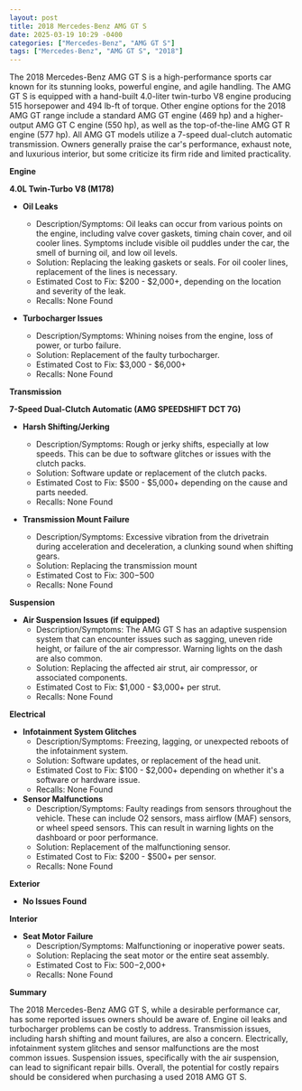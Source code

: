 ```yaml
---
layout: post
title: 2018 Mercedes-Benz AMG GT S
date: 2025-03-19 10:29 -0400
categories: ["Mercedes-Benz", "AMG GT S"]
tags: ["Mercedes-Benz", "AMG GT S", "2018"]
---
```

The 2018 Mercedes-Benz AMG GT S is a high-performance sports car known for its stunning looks, powerful engine, and agile handling. The AMG GT S is equipped with a hand-built 4.0-liter twin-turbo V8 engine producing 515 horsepower and 494 lb-ft of torque. Other engine options for the 2018 AMG GT range include a standard AMG GT engine (469 hp) and a higher-output AMG GT C engine (550 hp), as well as the top-of-the-line AMG GT R engine (577 hp). All AMG GT models utilize a 7-speed dual-clutch automatic transmission. Owners generally praise the car's performance, exhaust note, and luxurious interior, but some criticize its firm ride and limited practicality.

**Engine**

**4.0L Twin-Turbo V8 (M178)**

*   **Oil Leaks**
    *   Description/Symptoms: Oil leaks can occur from various points on the engine, including valve cover gaskets, timing chain cover, and oil cooler lines. Symptoms include visible oil puddles under the car, the smell of burning oil, and low oil levels.
    *   Solution: Replacing the leaking gaskets or seals. For oil cooler lines, replacement of the lines is necessary.
    *   Estimated Cost to Fix: $200 - $2,000+, depending on the location and severity of the leak.
    *   Recalls: None Found

*   **Turbocharger Issues**
    * Description/Symptoms: Whining noises from the engine, loss of power, or turbo failure.
    * Solution: Replacement of the faulty turbocharger.
    * Estimated Cost to Fix: $3,000 - $6,000+
    * Recalls: None Found

**Transmission**

**7-Speed Dual-Clutch Automatic (AMG SPEEDSHIFT DCT 7G)**

*   **Harsh Shifting/Jerking**
    *   Description/Symptoms: Rough or jerky shifts, especially at low speeds. This can be due to software glitches or issues with the clutch packs.
    *   Solution: Software update or replacement of the clutch packs.
    *   Estimated Cost to Fix: $500 - $5,000+ depending on the cause and parts needed.
    *   Recalls: None Found

*   **Transmission Mount Failure**
    *   Description/Symptoms: Excessive vibration from the drivetrain during acceleration and deceleration, a clunking sound when shifting gears.
    *   Solution: Replacing the transmission mount
    *   Estimated Cost to Fix: $300-$500
    *   Recalls: None Found

**Suspension**

*   **Air Suspension Issues (if equipped)**
    *   Description/Symptoms: The AMG GT S has an adaptive suspension system that can encounter issues such as sagging, uneven ride height, or failure of the air compressor. Warning lights on the dash are also common.
    *   Solution: Replacing the affected air strut, air compressor, or associated components.
    *   Estimated Cost to Fix: $1,000 - $3,000+ per strut.
    *   Recalls: None Found

**Electrical**

*   **Infotainment System Glitches**
    *   Description/Symptoms: Freezing, lagging, or unexpected reboots of the infotainment system.
    *   Solution: Software updates, or replacement of the head unit.
    *   Estimated Cost to Fix: $100 - $2,000+ depending on whether it's a software or hardware issue.
    *   Recalls: None Found
*   **Sensor Malfunctions**
    *   Description/Symptoms: Faulty readings from sensors throughout the vehicle. These can include O2 sensors, mass airflow (MAF) sensors, or wheel speed sensors. This can result in warning lights on the dashboard or poor performance.
    *   Solution: Replacement of the malfunctioning sensor.
    *   Estimated Cost to Fix: $200 - $500+ per sensor.
    *   Recalls: None Found

**Exterior**

*   **No Issues Found**

**Interior**

*   **Seat Motor Failure**
    *   Description/Symptoms: Malfunctioning or inoperative power seats.
    *   Solution: Replacing the seat motor or the entire seat assembly.
    *   Estimated Cost to Fix: $500-$2,000+
    *   Recalls: None Found

**Summary**

The 2018 Mercedes-Benz AMG GT S, while a desirable performance car, has some reported issues owners should be aware of. Engine oil leaks and turbocharger problems can be costly to address. Transmission issues, including harsh shifting and mount failures, are also a concern. Electrically, infotainment system glitches and sensor malfunctions are the most common issues. Suspension issues, specifically with the air suspension, can lead to significant repair bills. Overall, the potential for costly repairs should be considered when purchasing a used 2018 AMG GT S.


